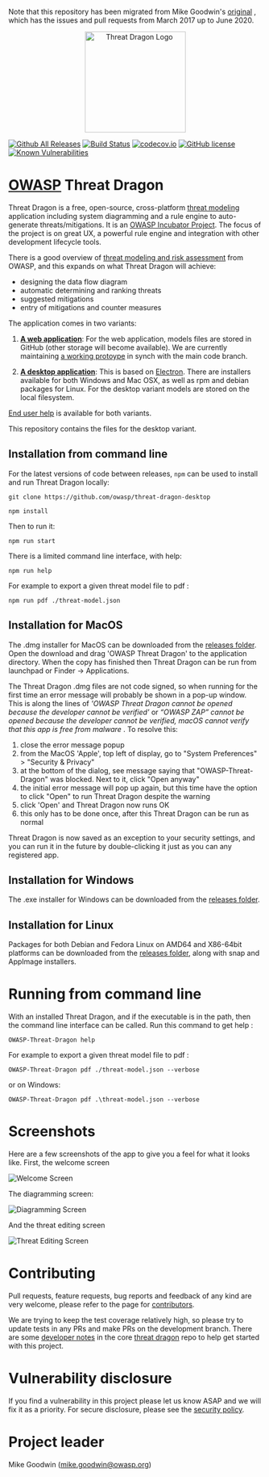 Note that this repository has been migrated from Mike Goodwin's [original](https://github.com/mike-goodwin/owasp-threat-dragon-desktop) ,
which has the issues and pull requests from March 2017 up to June 2020.

<p align="center">
  <img src="https://raw.githubusercontent.com/owasp/threat-dragon-desktop/main/content/images/threatdragon_logo_image.svg" width="200" alt="Threat Dragon Logo"/>
</p>

[![Github All Releases](https://img.shields.io/github/downloads/owasp/threat-dragon-desktop/total.svg)]()
[![Build Status](https://travis-ci.org/owasp/threat-dragon-desktop.svg?branch=main)](https://travis-ci.org/owasp/threat-dragon-desktop)
[![codecov.io](http://codecov.io/github/owasp/threat-dragon-desktop/coverage.svg?branch=main)](http://codecov.io/github/owasp/threat-dragon-desktop?branch=main)
[![GitHub license](https://img.shields.io/github/license/owasp/threat-dragon-desktop.svg)](LICENSE.txt)
[![Known Vulnerabilities](https://snyk.io/test/github/owasp/threat-dragon-desktop/badge.svg)](https://snyk.io/test/github/owasp/threat-dragon-desktop)

# [OWASP](https://www.owasp.org) Threat Dragon #

Threat Dragon is a free, open-source, cross-platform [threat modeling](https://owasp.org/www-community/Threat_Modeling)
application including system diagramming and a rule engine to auto-generate threats/mitigations. It is an
[OWASP Incubator Project](https://owasp.org/www-project-threat-dragon/). The focus of the project is on great UX,
a powerful rule engine and integration with other development lifecycle tools.

There is a good overview of [threat modeling and risk assessment](https://owasp.org/www-community/Application_Threat_Modeling)
from OWASP, and this expands on what Threat Dragon will achieve: 
* designing the data flow diagram
* automatic determining and ranking threats
* suggested mitigations
* entry of mitigations and counter measures

The application comes in two variants:

1. [**A web application**](https://github.com/owasp/threat-dragon): For the web application, models files
are stored in GitHub (other storage will become available). We are currently maintaining [a working protoype](https://threatdragon.org)
in synch with the main code branch.

2. [**A desktop application**](https://github.com/owasp/threat-dragon-desktop): This is based on
[Electron](https://electron.atom.io/). There are installers available for both Windows and Mac OSX, as well as rpm and
debian packages for Linux. For the desktop variant models are stored on the local filesystem.

[End user help](https://threatdragon.github.io/) is available for both variants.

This repository contains the files for the desktop variant.

## Installation from command line ##

For the latest versions of code between releases, `npm` can be used to install and run Threat Dragon locally:

`git clone https://github.com/owasp/threat-dragon-desktop`

`npm install`

Then to run it:

`npm run start`

There is a limited command line interface, with help:

`npm run help`

For example to export a given threat model file to pdf :

`npm run pdf ./threat-model.json`

## Installation for MacOS ##
The .dmg installer for MacOS can be downloaded from the
[releases folder](https://github.com/mike-goodwin/owasp-threat-dragon-desktop/releases).
Open the download and drag 'OWASP Threat  Dragon' to the application directory. When the copy has
finished then Threat  Dragon can be run from launchpad or Finder -> Applications.

The Threat Dragon .dmg files are not code signed, so when running for the first time an error message
will probably be shown in a pop-up window. This is along the lines of 
_'OWASP Threat Dragon cannot be opened because the developer cannot be verified'_ or 
_“OWASP ZAP” cannot be opened because the developer cannot be verified,_
_macOS cannot verify that this app is free from malware_ . To resolve this:

1. close the error message popup
2. from the MacOS 'Apple', top left of display, go to "System Preferences" > "Security & Privacy"
3. at the bottom of the dialog, see message saying that "OWASP-Threat-Dragon" was blocked. Next to it, click "Open anyway"
4. the initial error message will pop up again, but this time have the option to click "Open" to run Threat Dragon despite the warning
5. click 'Open' and Threat Dragon now runs OK
6. this only has to be done once, after this Threat Dragon can be run as normal

Threat Dragon is now saved as an exception to your security settings, and you can run it in the future by
double-clicking it just as you can any registered app.

## Installation for Windows ##
The .exe installer for Windows can be downloaded from the
[releases folder](https://github.com/mike-goodwin/owasp-threat-dragon-desktop/releases).

## Installation for Linux ##
Packages for both Debian and Fedora Linux on AMD64 and X86-64bit platforms can be downloaded from the
[releases folder](https://github.com/mike-goodwin/owasp-threat-dragon-desktop/releases), along with
snap and AppImage installers.

# Running from command line #
With an installed Threat Dragon, and if the executable is in the path, then the command line interface
can be called. Run this command to get help :

`OWASP-Threat-Dragon help`

For example to export a given threat model file to pdf :

`OWASP-Threat-Dragon pdf ./threat-model.json --verbose`

or on Windows:

`OWASP-Threat-Dragon pdf .\threat-model.json --verbose`

# Screenshots # 

Here are a few screenshots of the app to give you a feel for what it looks like. First, the welcome screen

![Welcome Screen](/screenshots/welcome.PNG)

The diagramming screen:

![Diagramming Screen](/screenshots/diagram.PNG)

And the threat editing screen

![Threat Editing Screen](/screenshots/threat.PNG)

# Contributing #

Pull requests, feature requests, bug reports and feedback of any kind are very welcome, please refer to the page for
[contributors](https://github.com/OWASP/threat-dragon-core/blob/main/CONTRIBUTING.md). 

We are trying to keep the test coverage relatively high, so please try to update tests in any PRs and make PRs on the development branch.
There are some [developer notes](https://github.com/OWASP/threat-dragon-core/blob/main/dev-notes.md) in the core
[threat dragon](https://github.com/OWASP/threat-dragon-core) repo to help get started with this project.

# Vulnerability disclosure #

If you find a vulnerability in this project please let us know ASAP and we will fix it as a priority.
For secure disclosure, please see the [security policy](SECURITY.md).

# Project leader #

Mike Goodwin (mike.goodwin@owasp.org)
